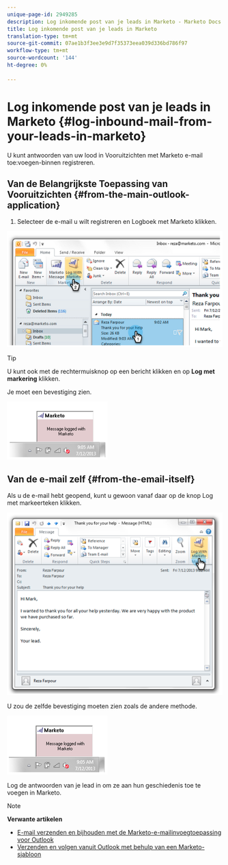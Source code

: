 ```yaml
---
unique-page-id: 2949285
description: Log inkomende post van je leads in Marketo - Marketo Docs - Productdocumentatie
title: Log inkomende post van je leads in Marketo
translation-type: tm+mt
source-git-commit: 07ae1b3f3ee3e9d7f35373eea039d336bd786f97
workflow-type: tm+mt
source-wordcount: '144'
ht-degree: 0%

---
```



# Log inkomende post van je leads in Marketo {#log-inbound-mail-from-your-leads-in-marketo}

U kunt antwoorden van uw lood in Vooruitzichten met Marketo e-mail toe:voegen-binnen registreren.

## Van de Belangrijkste Toepassing van Vooruitzichten {#from-the-main-outlook-application}

1. Selecteer de e-mail u wilt registreren en Logboek met Marketo klikken.

![](assets/image2014-9-23-17-3a12-3a44.png)

>[!TIP]
>
>U kunt ook met de rechtermuisknop op een bericht klikken en op **Log met markering** klikken.

Je moet een bevestiging zien.

![](assets/image2014-9-23-17-3a13-3a39.png)

## Van de e-mail zelf {#from-the-email-itself}

Als u de e-mail hebt geopend, kunt u gewoon vanaf daar op de knop Log met markeerteken klikken.

![](assets/image2014-9-23-17-3a14-3a14.png)

U zou de zelfde bevestiging moeten zien zoals de andere methode.

![](assets/image2014-9-23-17-3a14-3a29.png)

Log de antwoorden van je lead in om ze aan hun geschiedenis toe te voegen in Marketo.

>[!NOTE]
>
>**Verwante artikelen**
>
>* [E-mail verzenden en bijhouden met de Marketo-e-mailinvoegtoepassing voor Outlook](../../../product-docs/marketo-sales-insight/msi-outlook-plugin/send-and-track-an-email-with-the-email-add-in-for-outlook.md)
>* [Verzenden en volgen vanuit Outlook met behulp van een Marketo-sjabloon](../../../product-docs/marketo-sales-insight/msi-outlook-plugin/send-and-track-from-outlook-using-a-marketo-template.md)

>



